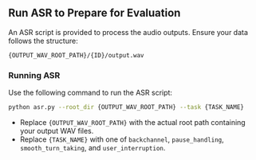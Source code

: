 ## Run ASR to Prepare for Evaluation
An ASR script is provided to process the audio outputs. Ensure your data follows the structure:
```
{OUTPUT_WAV_ROOT_PATH}/{ID}/output.wav
```

### Running ASR

Use the following command to run the ASR script:

```bash
python asr.py --root_dir {OUTPUT_WAV_ROOT_PATH} --task {TASK_NAME}
```

- Replace `{OUTPUT_WAV_ROOT_PATH}` with the actual root path containing your output WAV files.
- Replace `{TASK_NAME}` with one of `backchannel`, `pause_handling`, `smooth_turn_taking`, and `user_interruption`.
